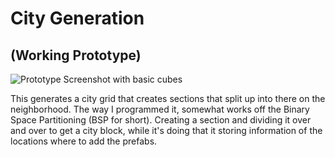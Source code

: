 # City Generation

## (Working Prototype)

![Prototype Screenshot with basic cubes](readme_images/Prototype_Screenshot.png)

This generates a city grid that creates sections that split up into there on the neighborhood. The way I programmed it, somewhat works off the Binary Space Partitioning (BSP for short). Creating a section and dividing it over and over to get a city block, while it's doing that it storing information of the locations where to add the prefabs.

